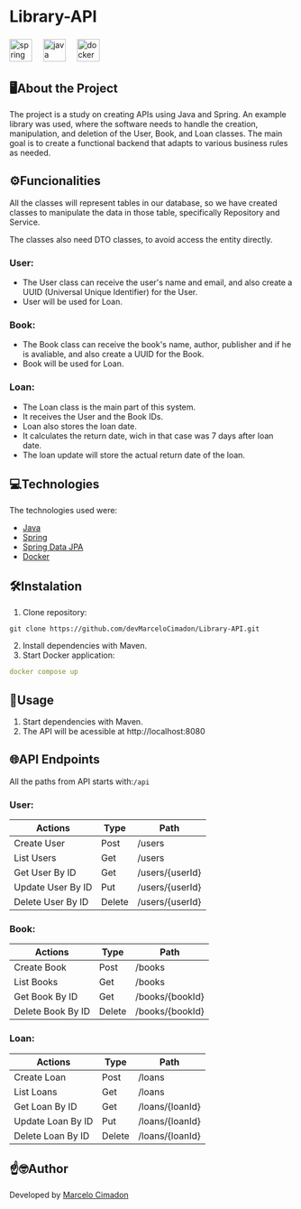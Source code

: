 # Library-API

###

<div>
  <img src="https://cdn.simpleicons.org/spring/6DB33F" height="40" alt="spring logo"  />
  <img width="12" />
  <img src="https://cdn.jsdelivr.net/gh/devicons/devicon/icons/java/java-original.svg" height="40" alt="java logo"  />
  <img width="12" />
  <img src="https://cdn.simpleicons.org/docker/2496ED" height="40" alt="docker logo"  />
</div>

###

## 🖥️About the Project

The project is a study on creating APIs using Java and Spring. An example library was used, where the software needs to handle the creation, manipulation, and deletion of the User, Book, and Loan classes. The main goal is to create a functional backend that adapts to various business rules as needed.

## ⚙️Funcionalities

<p>All the classes will represent tables in our database, so we have created classes to manipulate the data in those table, specifically Repository and Service.</p>
<p>The classes also need DTO classes, to avoid access the entity directly.</p> 

### User:
- The User class can receive the user's name and email, and also create a UUID (Universal Unique Identifier) for the User.
- User will be used for Loan.

### Book:
- The Book class can receive the book's name, author, publisher and if he is avaliable, and also create a UUID for the Book.
- Book will be used for Loan.

### Loan:
- The Loan class is the main part of this system.
- It receives the User and the Book IDs.
- Loan also stores the loan date.
- It calculates the return date, wich in that case was 7 days after loan date.
- The loan update will store the actual return date of the loan.

## 💻Technologies

The technologies used were:
- [Java](https://www.java.com/pt-BR/)
- [Spring](https://spring.io)
- [Spring Data JPA](https://docs.spring.io/spring-data/jpa/reference/index.html)
- [Docker](https://www.docker.com)

## 🛠️Instalation

1. Clone repository:
````git bash
git clone https://github.com/devMarceloCimadon/Library-API.git
````
2. Install dependencies with Maven.
3. Start Docker application:
````yaml
docker compose up
````

## 🔧Usage

1. Start dependencies with Maven.
2. The API will be acessible at http://localhost:8080

## 🌐API Endpoints

All the paths from API starts with:` /api `

### User:
| **Actions**       | **Type** | **Path**        |
|-------------------|----------|-----------------|
| Create User       | Post     | /users          |
| List Users        | Get      | /users          |
| Get User By ID    | Get      | /users/{userId} |
| Update User By ID | Put      | /users/{userId} |
| Delete User By ID | Delete   | /users/{userId} |

### Book:
| **Actions**       | **Type** | **Path**        |
|-------------------|----------|-----------------|
| Create Book       | Post     | /books          |
| List Books        | Get      | /books          |
| Get Book By ID    | Get      | /books/{bookId} |
| Delete Book By ID | Delete   | /books/{bookId} |

### Loan:
| **Actions**       | **Type** | **Path**        |
|-------------------|----------|-----------------|
| Create Loan       | Post     | /loans          |
| List Loans        | Get      | /loans          |
| Get Loan By ID    | Get      | /loans/{loanId} |
| Update Loan By ID | Put      | /loans/{loanId} |
| Delete Loan By ID | Delete   | /loans/{loanId} |

## ☝️🤓Author

Developed by [Marcelo Cimadon](https://github.com/devMarceloCimadon)
